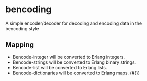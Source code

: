 # bencoding

A simple encoder/decoder for decoding and encoding data in the bencoding style

## Mapping

* Bencode-integer will be converted to Erlang integers.
* Bencode-strings will be converted to Erlang binary strings.
* Bencode-list will be converted to Erlang lists.
* Bencode-dictionaries will be converted to Erlang maps. (#{})
